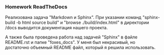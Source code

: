 ### Homework ReadTheDocs 

Реализована задача "Markdown и Sphinx".
При указании команд "sphinx-build -b html source build" и "browse ./build/index.html" в директории /docs выводится документация нашего проекта.

А также была проведена работа над задачей "Sphinx" в файле README.rst и папке "foxes_docs". У меня был некрасивый, но достаточно объемный README файл, который я решила использовать.

